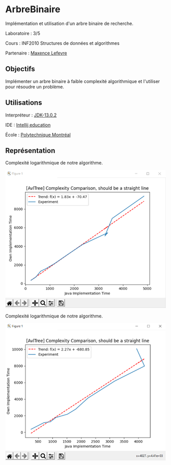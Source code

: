 # ArbreBinaire

Implémentation et utilisation d'un arbre binaire de recherche.

Laboratoire : 3/5

Cours : INF2010 Structures de données et algorithmes

Partenaire : [Maxence Lefevre](https://github.com/Solonioka)


## Objectifs

Implémenter un arbre binaire à faible complexité algorithmique et l'utiliser pour résoudre un problème.

## Utilisations

Interpréteur : [JDK-13.0.2](https://www.oracle.com/java/technologies/javase-jdk13-downloads.html)

IDE : [Intellij education](https://www.jetbrains.com/fr-fr/idea/download/#section=windows)

École : [Polytechnique Montréal](https://www.polymtl.ca)

## Représentation

Complexité logarithmique de notre algorithme.

![alt text](https://github.com/TritzA/ArbreBinaireRecherche/blob/master/images/complexite_avl_5.PNG)

Complexité logarithmique de notre algorithme.

![alt text](https://github.com/TritzA/ArbreBinaireRecherche/blob/master/images/complexite_avl_4.PNG)
